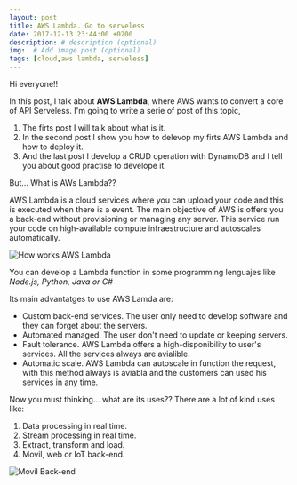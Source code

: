 ```yaml
---
layout: post
title: AWS Lambda. Go to serveless
date: 2017-12-13 23:44:00 +0200
description: # description (optional)
img:  # Add image post (optional)
tags: [cloud,aws lambda, serveless]
---
```


Hi everyone!!

In this post, I talk about __AWS Lambda__, where AWS wants to convert a core of API Serveless.
I'm going to write a serie of post of this topic, 
1. The firts post I will talk about what is it.
2. In the second post I show you how to delevop my firts AWS Lambda and how to deploy it.
3. And the last post I develop a CRUD operation with DynamoDB and I tell you about good practise to develope it.

But... What is AWs Lambda??

AWS Lambda is a cloud services where you can upload your code and this is executed when there is a event. The main objective of AWS is offers you a back-end without
provisioning or managing any server. This service run your code on high-available compute
infraestructure and autoscales automatically.

![How works AWS Lambda]({{site.baseurl}}/assets/img/aws-lambda/FuncionamientoAWSLambda.png)

You can develop a Lambda function in some programming lenguajes like *Node.js, Python, Java or C#*

Its main advantatges to use AWS Lamda are:

* Custom back-end services. The user only need to develop software and they can forget about the servers.
* Automated managed. The user don't need to update or keeping servers.
* Fault tolerance. AWS Lambda offers a high-disponibility to user's services. All the services always are avialible.
* Automatic scale. AWS Lambda can autoscale in function the request, with this method always is aviabla and the customers can used his services in any time.


Now you must thinking... what are its uses??
There are a lot of kind uses like:
1. Data processing in real time.
2. Stream processing in real time.
3. Extract, transform and load.
4. Movil, web or IoT back-end.

![Movil Back-end]({{site.baseurl}}/assets/img/aws-lambda/arquitecturaMovilAWSLAmbda.png)